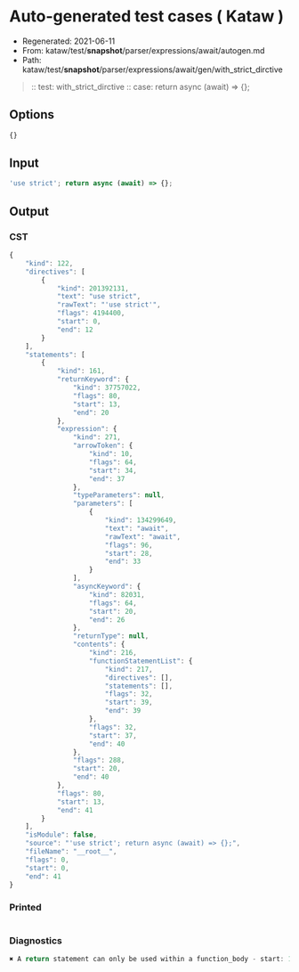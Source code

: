 # Auto-generated test cases ( Kataw )
- Regenerated: 2021-06-11
- From: kataw/test/__snapshot__/parser/expressions/await/autogen.md
- Path: kataw/test/__snapshot__/parser/expressions/await/gen/with_strict_dirctive
> :: test: with_strict_dirctive
> :: case: return async (await) => {};
## Options

`````js
{}
`````
## Input

`````js
'use strict'; return async (await) => {};
`````
## Output

### CST

```javascript
{
    "kind": 122,
    "directives": [
        {
            "kind": 201392131,
            "text": "use strict",
            "rawText": "'use strict'",
            "flags": 4194400,
            "start": 0,
            "end": 12
        }
    ],
    "statements": [
        {
            "kind": 161,
            "returnKeyword": {
                "kind": 37757022,
                "flags": 80,
                "start": 13,
                "end": 20
            },
            "expression": {
                "kind": 271,
                "arrowToken": {
                    "kind": 10,
                    "flags": 64,
                    "start": 34,
                    "end": 37
                },
                "typeParameters": null,
                "parameters": [
                    {
                        "kind": 134299649,
                        "text": "await",
                        "rawText": "await",
                        "flags": 96,
                        "start": 28,
                        "end": 33
                    }
                ],
                "asyncKeyword": {
                    "kind": 82031,
                    "flags": 64,
                    "start": 20,
                    "end": 26
                },
                "returnType": null,
                "contents": {
                    "kind": 216,
                    "functionStatementList": {
                        "kind": 217,
                        "directives": [],
                        "statements": [],
                        "flags": 32,
                        "start": 39,
                        "end": 39
                    },
                    "flags": 32,
                    "start": 37,
                    "end": 40
                },
                "flags": 288,
                "start": 20,
                "end": 40
            },
            "flags": 80,
            "start": 13,
            "end": 41
        }
    ],
    "isModule": false,
    "source": "'use strict'; return async (await) => {};",
    "fileName": "__root__",
    "flags": 0,
    "start": 0,
    "end": 41
}
```

### Printed

```javascript

```

### Diagnostics

```javascript
✖ A return statement can only be used within a function_body - start: 13, end: 20

```

